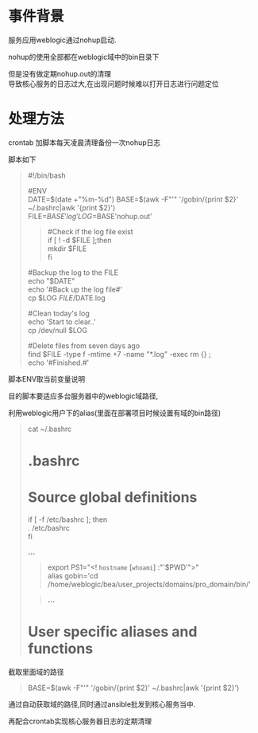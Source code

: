    # 事件背景

 服务应用weblogic通过nohup启动.

 nohup的使用全部都在weblogic域中的bin目录下

 但是没有做定期nohup.out的清理  
 导致核心服务的日志过大,在出现问题时候难以打开日志进行问题定位

 
# 处理方法

 crontab 加脚本每天凌晨清理备份一次nohup日志

 脚本如下

 
> #!/bin/bash
> 
>  #ENV  
>  DATE=$(date +"%m-%d")  
>  BASE=$(awk -F"'" '/gobin/{print $2}' ~/.bashrc|awk '{print $2}')  
>  FILE=$BASE'log'  
>  LOG=$BASE'nohup.out'
> 
>  >  #Check if the log file exist  
>  if [ ! -d $FILE ];then  
>  mkdir $FILE  
>  fi
> 
>  #Backup the log to the FILE  
>  echo "$DATE"  
>  echo '#Back up the log file#'  
>  cp $LOG $FILE/$DATE.log
> 
>  #Clean today's log  
>  echo 'Start to clear..'  
>  cp /dev/null $LOG
> 
>  #Delete files from seven days ago  
>  find $FILE -type f -mtime +7 -name "*.log" -exec rm {} \;  
>  echo '#Finished.#'
> 
>  
 脚本ENV取当前变量说明

 目的脚本要适应多台服务器中的weblogic域路径,

 利用weblogic用户下的alias(里面在部署项目时候设置有域的bin路径)

 
> cat ~/.bashrc  
>  # .bashrc
> 
>  # Source global definitions  
>  if [ -f /etc/bashrc ]; then  
>  . /etc/bashrc  
>  fi
> 
>  **...**
> 
>  >  export PS1="<\! `hostname` [`whoami`] :"'$PWD'">"  
>  alias gobin='cd /home/weblogic/bea/user_projects/domains/pro_domain/bin/'
> 
>  > **...**
> 
>  
> 
>  # User specific aliases and functions
> 
>  
 截取里面域的路径

 
> BASE=$(awk -F"'" '/gobin/{print $2}' ~/.bashrc|awk '{print $2}')
> 
>  
 

 通过自动获取域的路径,同时通过ansible批发到核心服务当中.

 再配合crontab实现核心服务器日志的定期清理

 

 

  
   
   
 